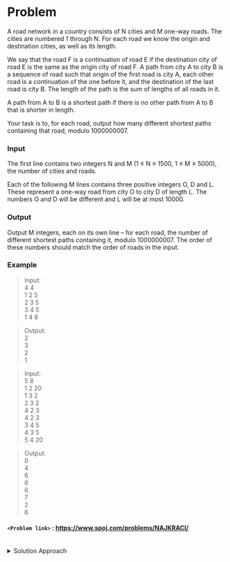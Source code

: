 # Problem
A road network in a country consists of N cities and M one-way roads. The cities are numbered 1 through N. For each road we know the origin and destination cities, as well as its length.

We say that the road F is a continuation of road E if the destination city of road E is the same as the origin city of road F. A path from city A to city B is a sequence of road such that origin of the first road is city A, each other road is a continuation of the one before it, and the destination of the last road is city B. The length of the path is the sum of lengths of all roads in it.

A path from A to B is a shortest path if there is no other path from A to B that is shorter in length.

Your task is to, for each road, output how many different shortest paths containing that road, modulo 1000000007.

### Input
The first line contains two integers N and M (1 ≤ N ≤ 1500, 1 ≤ M ≤ 5000), the number of cities and roads.

Each of the following M lines contains three positive integers O, D and L. These represent a one-way road from city O to city D of length L. The numbers O and D will be different and L will be at most 10000.

### Output
Output M integers, each on its own line – for each road, the number of different shortest paths containing it, modulo 1000000007. The order of these numbers should match the order of roads in the input.

### Example
>Input:<br/>
4 4<br/>
1 2 5<br/>
2 3 5<br/>
3 4 5<br/>
1 4 8<br/>

>Output:<br/>
2<br/>
3<br/>
2<br/>
1<br/>

>Input:<br/>
5 8<br/>
1 2 20<br/>
1 3 2<br/>
2 3 2<br/>
4 2 3<br/>
4 2 3<br/>
3 4 5<br/>
4 3 5<br/>
5 4 20<br/>

>Output:<br/>
0<br/>
4<br/>
6<br/>
6<br/>
6<br/>
7<br/>
2<br/>
6<br/>

#### `<Problem link>` : <https://www.spoj.com/problems/NAJKRACI/>
<br/>
<details>
  <summary>Solution Approach</summary>
  
  ######
  
   
  
  ### References
  
  ><br/>
  
</details>
